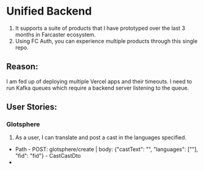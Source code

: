 # Unified Backend

1. It supports a suite of products that I have prototyped over the last 3 months in Farcaster ecosystem.
2. Using FC Auth, you can experience multiple products through this single repo.

## Reason:

I am fed up of deploying multiple Vercel apps and their timeouts.
I need to run Kafka queues which require a backend server listening to the queue.

## User Stories:

### Glotsphere

1. As a user, I can translate and post a cast in the languages specified.

- Path - POST: glotsphere/create | body: {"castText": "", "languages": [""], "fid": "fid"} - CastCastDto
-
